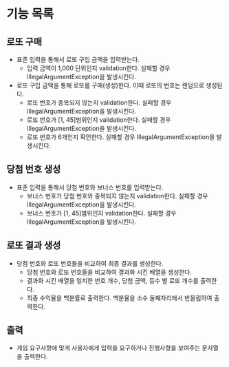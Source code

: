 # 기능 목록

## 로또 구매
- 표준 입력을 통해서 로또 구입 금액을 입력받는다.
  - 입력 금액이 1,000 단위인지 validation한다. 실패할 경우 IllegalArgumentException을 발생시킨다.
- 로또 구입 금액을 통해 로또를 구매(생성)한다. 이때 로또의 번호는 랜덤으로 생성된다.
  - 로또 번호가 중복되지 않는지 validation한다. 실패할 경우 IllegalArgumentException을 발생시킨다.
  - 로또 번호가 [1, 45]범위인지 validation한다. 실패할 경우 IllegalArgumentException을 발생시킨다.
  - 로또 번호가 6개인지 확인한다. 실패할 경우 IllegalArgumentException을 발생시킨다.


## 당첨 번호 생성
- 표준 입력을 통해서 당첨 번호와 보너스 번호를 입력받는다.
  - 보너스 번호가 당첨 번호와 중복되지 않는지 validation한다. 실패할 경우 IllegalArgumentException을 발생시킨다.
  - 보너스 번호가 [1, 45]범위인지 validation한다. 실패할 경우 IllegalArgumentException을 발생시킨다.

## 로또 결과 생성
- 당첨 번호와 로또 번호들을 비교하여 최종 결과를 생성한다.
  - 당첨 번호와 로또 번호들을 비교하여 결과화 시킨 배열을 생성한다.
  - 결과화 시킨 배열을 일치한 번호 개수, 당첨 금액, 등수 별 로또 개수를 출력한다.
  - 최종 수익율을 백분률로 출력한다. 백분율을 소수 둘째자리에서 반올림하여 출력한다.

## 출력
- 게임 요구사항에 맞게 사용자에게 입력을 요구하거나 진행사항을 보여주는 문자열을 출력한다.